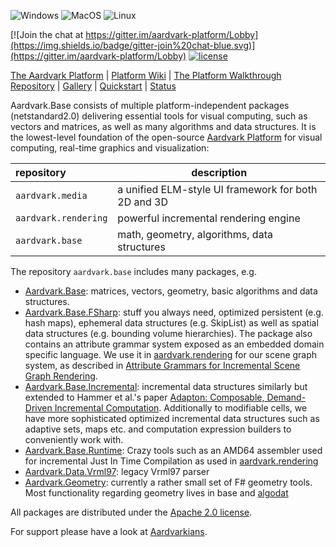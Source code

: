 ![Windows](https://github.com/aardvark-platform/aardvark.base/workflows/Windows/badge.svg)
![MacOS](https://github.com/aardvark-platform/aardvark.base/workflows/MacOS/badge.svg)
![Linux](https://github.com/aardvark-platform/aardvark.base/workflows/Linux/badge.svg)


[![Join the chat at https://gitter.im/aardvark-platform/Lobby](https://img.shields.io/badge/gitter-join%20chat-blue.svg)](https://gitter.im/aardvark-platform/Lobby)
[![license](https://img.shields.io/github/license/aardvark-platform/aardvark.base.svg)](https://github.com/aardvark-platform/aardvark.base/blob/master/LICENSE)

[The Aardvark Platform](https://aardvarkians.com/) |
[Platform Wiki](https://github.com/aardvarkplatform/aardvark.docs/wiki) | 
[The Platform Walkthrough Repository](https://github.com/aardvark-platform/walkthrough) |
[Gallery](https://github.com/aardvarkplatform/aardvark.docs/wiki/Gallery) | 
[Quickstart](https://github.com/aardvarkplatform/aardvark.docs/wiki/Quickstart-Windows) | 
[Status](https://github.com/aardvarkplatform/aardvark.docs/wiki/Status)

Aardvark.Base consists of multiple platform-independent packages (netstandard2.0) delivering essential tools for visual computing, such as vectors and matrices, as well as many algorithms and data structures.
It is the lowest-level foundation of the open-source [Aardvark Platform](https://github.com/aardvark-platform/aardvark.docs/wiki) for visual computing, real-time graphics and visualization:

repository | description
:-- | --- |
`aardvark.media` | a unified ELM-style UI framework for both 2D and 3D |
`aardvark.rendering` | powerful incremental rendering engine |
`aardvark.base` | math, geometry, algorithms, data structures |

The repository `aardvark.base` includes many packages, e.g.
 - [Aardvark.Base](https://www.nuget.org/packages/Aardvark.Base/): matrices, vectors, geometry, basic algorithms and data structures.
 - [Aardvark.Base.FSharp](https://www.nuget.org/packages/Aardvark.Base.FSharp/): stuff you always need, optimized persistent (e.g. hash maps), ephemeral data structures (e.g. SkipList) as well as spatial data structures (e.g. bounding volume hierarchies). The package also contains an attribute grammar system exposed as an embedded domain specific language. We use it in [aardvark.rendering](https://github.com/aardvark-platform/aardvark.base) for our scene graph system, as described in [Attribute Grammars for Incremental Scene Graph Rendering](https://www.vrvis.at/publications/pdfs/PB-VRVis-2019-004.pdf).
 - [Aardvark.Base.Incremental](https://www.nuget.org/packages/Aardvark.Base.Incremental/): incremental data structures similarly but extended to Hammer et al.'s paper [Adapton: Composable, Demand-Driven Incremental Computation](https://www.cs.umd.edu/~hammer/adapton/). Additionally to modifiable cells, we have more sophisticated optimized incremental data structures such as adaptive sets, maps etc. and computation expression builders to conveniently work with.
 - [Aardvark.Base.Runtime](https://www.nuget.org/packages/Aardvark.Base.Runtime/): Crazy tools such as an AMD64 assembler used for incremental Just In Time Compilation as used in [aardvark.rendering](https://github.com/aardvark-platform/aardvark.base)
 - [Aardvark.Data.Vrml97](https://www.nuget.org/packages/Aardvark.Data.Vrml97/): legacy Vrml97 parser
 - [Aardvark.Geometry](https://www.nuget.org/packages/Aardvark.Geometry/): currently a rather small set of F# geometry tools. Most functionality regarding geometry lives in base and [algodat](https://github.com/aardvark-platform/aardvark.algodat)

All packages are distributed under the [Apache 2.0 license](https://github.com/aardvark-platform/aardvark.base/blob/master/LICENSE).

For support please have a look at [Aardvarkians](https://aardvarkians.com).
